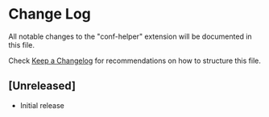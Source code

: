 # Change Log
All notable changes to the "conf-helper" extension will be documented in this file.

Check [Keep a Changelog](http://keepachangelog.com/) for recommendations on how to structure this file.

## [Unreleased]
- Initial release